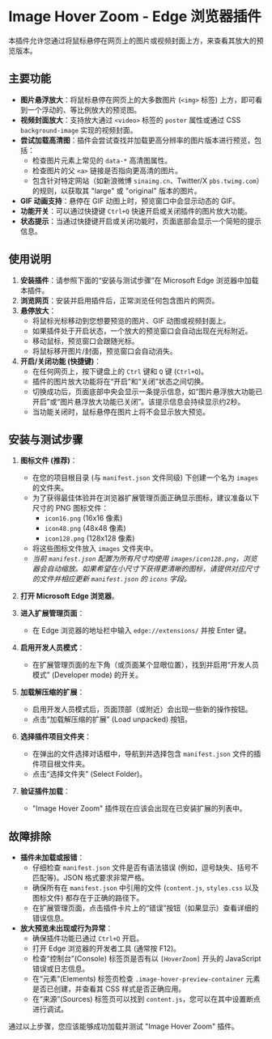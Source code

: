 
# Image Hover Zoom - Edge 浏览器插件

本插件允许您通过将鼠标悬停在网页上的图片或视频封面上方，来查看其放大的预览版本。

## 主要功能

* **图片悬浮放大**：将鼠标悬停在网页上的大多数图片 (`<img>` 标签) 上方，即可看到一个浮动的、等比例放大的预览图。
* **视频封面放大**：支持放大通过 `<video>` 标签的 `poster` 属性或通过 CSS `background-image` 实现的视频封面。
* **尝试加载高清图**：插件会尝试查找并加载更高分辨率的图片版本进行预览，包括：
  * 检查图片元素上常见的 `data-*` 高清图属性。
  * 检查图片的父 `<a>` 链接是否指向更高清的图片。
  * 包含针对特定网站（如新浪微博 `sinaimg.cn`、Twitter/X `pbs.twimg.com`）的规则，以获取其 "large" 或 "original" 版本的图片。
* **GIF 动画支持**：悬停在 GIF 动图上时，预览窗口中会显示动态的 GIF。
* **功能开关**：可以通过快捷键 `Ctrl+Q` 快速开启或关闭插件的图片放大功能。
* **状态提示**：当通过快捷键开启或关闭功能时，页面底部会显示一个简短的提示信息。

## 使用说明

1. **安装插件**：请参照下面的“安装与测试步骤”在 Microsoft Edge 浏览器中加载本插件。
2. **浏览网页**：安装并启用插件后，正常浏览任何包含图片的网页。
3. **悬停放大**：
   * 将鼠标光标移动到您想要预览的图片、GIF 动图或视频封面上。
   * 如果插件处于开启状态，一个放大的预览窗口会自动出现在光标附近。
   * 移动鼠标，预览窗口会跟随光标。
   * 将鼠标移开图片/封面，预览窗口会自动消失。
4. **开启/关闭功能 (快捷键)**：
   * 在任何网页上，按下键盘上的 `Ctrl` 键和 `Q` 键 (`Ctrl+Q`)。
   * 插件的图片放大功能将在“开启”和“关闭”状态之间切换。
   * 切换成功后，页面底部中央会显示一条提示信息，如“图片悬浮放大功能已开启”或“图片悬浮放大功能已关闭”。该提示信息会持续显示约2秒。
   * 当功能关闭时，鼠标悬停在图片上将不会显示放大预览。

## 安装与测试步骤

1. **图标文件 (推荐)**：

   * 在您的项目根目录 (与 `manifest.json` 文件同级) 下创建一个名为 `images` 的文件夹。
   * 为了获得最佳体验并在浏览器扩展管理页面正确显示图标，建议准备以下尺寸的 PNG 图标文件：
     * `icon16.png` (16x16 像素)
     * `icon48.png` (48x48 像素)
     * `icon128.png` (128x128 像素)
   * 将这些图标文件放入 `images` 文件夹中。
   * *当前 `manifest.json` 配置为所有尺寸均使用 `images/icon128.png`，浏览器会自动缩放。如果希望在小尺寸下获得更清晰的图标，请提供对应尺寸的文件并相应更新 `manifest.json` 的 `icons` 字段。*
2. **打开 Microsoft Edge 浏览器**。
3. **进入扩展管理页面**：

   * 在 Edge 浏览器的地址栏中输入 `edge://extensions/` 并按 Enter 键。
4. **启用开发人员模式**：

   * 在扩展管理页面的左下角（或页面某个显眼位置），找到并启用“开发人员模式” (Developer mode) 的开关。
5. **加载解压缩的扩展**：

   * 启用开发人员模式后，页面顶部（或附近）会出现一些新的操作按钮。
   * 点击“加载解压缩的扩展” (Load unpacked) 按钮。
6. **选择插件项目文件夹**：

   * 在弹出的文件选择对话框中，导航到并选择包含 `manifest.json` 文件的插件项目根文件夹。
   * 点击“选择文件夹” (Select Folder)。
7. **验证插件加载**：

   * "Image Hover Zoom" 插件现在应该会出现在已安装扩展的列表中。

## 故障排除

* **插件未加载或报错**：
  * 仔细检查 `manifest.json` 文件是否有语法错误 (例如，逗号缺失、括号不匹配等)。JSON 格式要求非常严格。
  * 确保所有在 `manifest.json` 中引用的文件 (`content.js`, `styles.css` 以及图标文件) 都存在于正确的路径下。
  * 在扩展管理页面，点击插件卡片上的“错误”按钮（如果显示）查看详细的错误信息。
* **放大预览未出现或行为异常**：
  * 确保插件功能已通过 `Ctrl+Q` 开启。
  * 打开 Edge 浏览器的开发者工具 (通常按 F12)。
  * 检查“控制台”(Console) 标签页是否有以 `[HoverZoom]` 开头的 JavaScript 错误或日志信息。
  * 在“元素”(Elements) 标签页检查 `.image-hover-preview-container` 元素是否已创建，并查看其 CSS 样式是否正确应用。
  * 在“来源”(Sources) 标签页可以找到 `content.js`，您可以在其中设置断点进行调试。

通过以上步骤，您应该能够成功加载并测试 "Image Hover Zoom" 插件。
